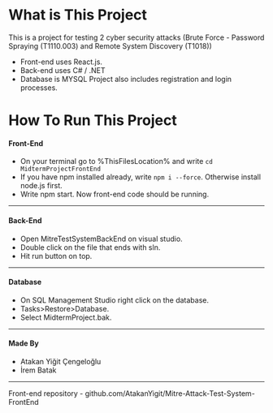 # What is This Project
This is a project for testing 2 cyber security attacks (Brute Force - Password Spraying (T1110.003) and Remote System Discovery (T1018))
- Front-end uses React.js.
- Back-end uses C# / .NET
- Database is MYSQL
Project also includes registration and login processes.

# How To Run This Project
#### Front-End
- On your terminal go to %ThisFilesLocation% and write ``cd MidtermProjectFrontEnd``
- If you have npm installed already, write ``npm i --force``. Otherwise install node.js first.
- Write npm start. Now front-end code should be running.
---
#### Back-End
- Open MitreTestSystemBackEnd on visual studio.
- Double click on the file that ends with sln.
- Hit run button on top.
---
#### Database
- On SQL Management Studio right click on the database.
- Tasks>Restore>Database.
- Select MidtermProject.bak.
---
#### Made By
- Atakan Yiğit Çengeloğlu
- İrem Batak
---
Front-end repository - github.com/AtakanYigit/Mitre-Attack-Test-System-FrontEnd
